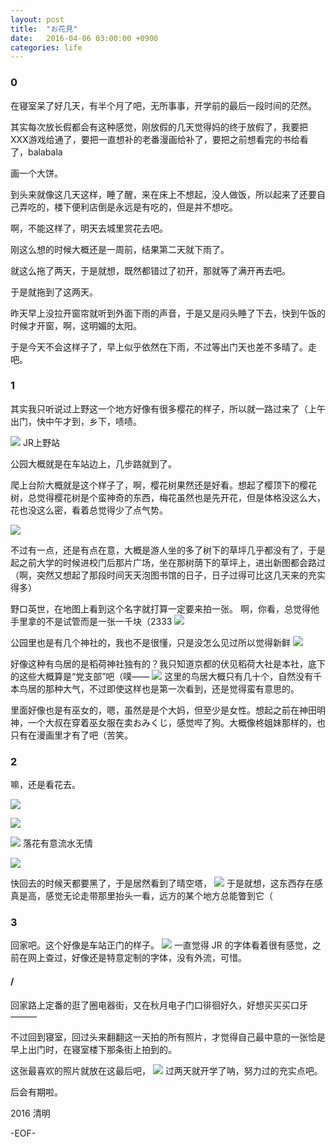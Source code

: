 ```yaml
---
layout: post
title:  "お花見"
date:   2016-04-06 03:00:00 +0900
categories: life
---
```


### 0

在寝室呆了好几天，有半个月了吧，无所事事，开学前的最后一段时间的茫然。

其实每次放长假都会有这种感觉，刚放假的几天觉得妈的终于放假了，我要把XXX游戏给通了，要把一直想补的老番漫画给补了，要把之前想看完的书给看了，balabala

画一个大饼。

到头来就像这几天这样，睡了醒，来在床上不想起，没人做饭，所以起来了还要自己弄吃的，楼下便利店倒是永远是有吃的，但是并不想吃。

啊，不能这样了，明天去城里赏花去吧。

刚这么想的时候大概还是一周前，结果第二天就下雨了。

就这么拖了两天，于是就想，既然都错过了初开，那就等了满开再去吧。

于是就拖到了这两天。

昨天早上没拉开窗帘就听到外面下雨的声音，于是又是闷头睡了下去，快到午饭的时候才开窗，啊，这明媚的太阳。

于是今天不会这样子了，早上似乎依然在下雨，不过等出门天也差不多晴了。走吧。

### 1

其实我只听说过上野这一个地方好像有很多樱花的样子，所以就一路过来了（上午出门，快中午才到，乡下，啧啧。

![](http://ww2.sinaimg.cn/large/83e0e665jw1f2mf94s0q3j21kw1bv4pv.jpg)
JR上野站

公园大概就是在车站边上，几步路就到了。

爬上台阶大概就是这个样子了，啊，樱花树果然还是好看。想起了樱顶下的樱花树，总觉得樱花树是个蛮神奇的东西，梅花虽然也是先开花，但是体格没这么大，花也没这么密，看着总觉得少了点气势。

![](http://ww4.sinaimg.cn/large/83e0e665jw1f2mf0tixlyj21kw16hb29.jpg)

不过有一点，还是有点在意，大概是游人坐的多了树下的草坪几乎都没有了，于是起之前大学的时候进校门后那片广场，坐在那树荫下的草坪上，进出新图都会路过（啊，突然又想起了那段时间天天泡图书馆的日子，日子过得可比这几天来的充实得多）

野口英世，在地图上看到这个名字就打算一定要来拍一张。
啊，你看，总觉得他手里拿的不是试管而是一张一千块（2333
![](http://ww2.sinaimg.cn/large/83e0e665jw1f2mfygkovbj21hs200npd.jpg)

公园里也是有几个神社的，我也不是很懂，只是没怎么见过所以觉得新鲜
![](http://ww4.sinaimg.cn/large/83e0e665jw1f2mg08zl7kj21kw1144mg.jpg)

好像这种有鸟居的是稻荷神社独有的？我只知道京都的伏见稻荷大社是本社，底下的这些大概算是“党支部”吧（噗——
![](http://ww1.sinaimg.cn/large/83e0e665jw1f2mg1rgnjzj21ee200b29.jpg)
这里的鸟居大概只有几十个，自然没有千本鸟居的那种大气，不过即使这样也是第一次看到，还是觉得蛮有意思的。

里面好像也是有巫女的，嗯，虽然是是个大妈，但至少是女性。想起之前在神田明神，一个大叔在穿着巫女服在卖おみくじ，感觉哔了狗。大概像柊姐妹那样的，也只有在漫画里才有了吧（苦笑。


### 2

嘛，还是看花去。

![](http://ww1.sinaimg.cn/large/83e0e665jw1f2mgdmmoksj21hs200x6p.jpg)

![](http://ww1.sinaimg.cn/large/83e0e665jw1f2mgelmh11j21kw11r1kx.jpg)

![](http://ww1.sinaimg.cn/large/83e0e665jw1f2mge38vikj21kw16h7wh.jpg)
落花有意流水无情

![](http://ww3.sinaimg.cn/large/83e0e665jw1f2mgmrskybj21kw16he5h.jpg)

快回去的时候天都要黑了，于是居然看到了晴空塔，
![](http://ww3.sinaimg.cn/large/83e0e665jw1f2mgnd633mj21hs2004qp.jpg)
于是就想，这东西存在感真是高，感觉无论走带那里抬头一看，远方的某个地方总能瞥到它（

### 3
回家吧。这个好像是车站正门的样子。
![](http://ww4.sinaimg.cn/large/83e0e665jw1f2mgqaw68qj21kw16hql3.jpg)
一直觉得 JR 的字体看着很有感觉，之前在网上查过，好像还是特意定制的字体，没有外流，可惜。

#### /

回家路上定番的逛了圈电器街，又在秋月电子门口徘徊好久，好想买买买口牙———

不过回到寝室，回过头来翻翻这一天拍的所有照片，才觉得自己最中意的一张恰是早上出门时，在寝室楼下那条街上拍到的。

这张最喜欢的照片就放在这最后吧，
![](http://ww1.sinaimg.cn/large/83e0e665jw1f2mh4k3j5nj21hs1w7qv5.jpg)
过两天就开学了呐，努力过的充实点吧。

后会有期啦。

2016 清明 

-EOF-

